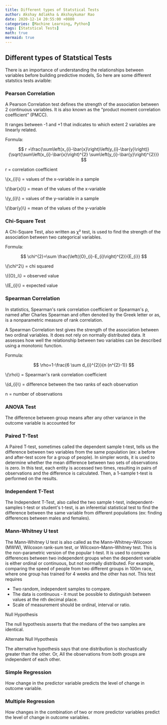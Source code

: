 ```yaml
---
title: Different types of Statstical Tests
author: Akshay Adlakha & Akshaykumar Rao
date: 2020-12-14 20:55:00 +0800
categories: [Machine Learning, Python]
tags: [Statstical Tests]
math: true 
mermaid: true
---
```



## Different types of Statstical Tests

There is an importance of understanding the relationships between variables before building predictive models, So here are some different statstics tests avialble:

### Pearson Correlation
A Pearson Correlation test defines the strength of the association between 2 continuous variables. It is also known as the “product moment correlation coefficient” (PMCC).

It ranges between -1 and +1 that indicates to which extent 2 variables are linearly related.

Formula:

$$ r =\frac{\sum\left(x_{i}-\bar{x}\right)\left(y_{i}-\bar{y}\right)}{\sqrt{\sum\left(x_{i}-\bar{x}\right)^{2} \sum\left(y_{i}-\bar{y}\right)^{2}}} $$

r	=	correlation coefficient

\\(x_{i}\\)	=	values of the x-variable in a sample

\\(\bar{x}\\)	=	mean of the values of the x-variable

\\(y_{i}\\)	=	values of the y-variable in a sample

\\(\bar{y}\\)	=	mean of the values of the y-variable


### Chi-Square Test
A Chi-Square Test, also written as χ² test, is used to find the strength of the association between two categorical variables.

Formula:

$$ \chi^{2}=\sum \frac{\left({O}_{i}-E_{i}\right)^{2}}{E_{i}} $$

\\(\chi^2\\)	=	chi squared

\\({O}_i\\)	=	observed value

\\(E_{i}\\)	=	expected value

### Spearman Correlation

In statistics, Spearman's rank correlation coefficient or Spearman's ρ, named after Charles Spearman and often denoted by the Greek letter or as, is a nonparametric measure of rank correlation. 

A Spearman Correlation test gives the strength of the association between two ordinal variables. It does not rely on normally distributed data. It assesses how well the relationship between two variables can be described using a monotonic function.

Formula:

$$ \rho=1-\frac{6 \sum d_{i}^{2}}{n (n^{2}-1)} $$

\\(\rho\\)	=	Spearman's rank correlation coefficient

\\(d_{i}\\)	=	difference between the two ranks of each observation

n	=	number of observations

### ANOVA Test

The difference between group means after any other variance in the outcome variable is accounted for

### Paired T-Test

A Paired T-test, sometimes called the dependent sample t-test, tells us the difference between two variables from the same population (ex: a before and after-test score for a group of people). In simpler words, it is used to determine whether the mean difference between two sets of observations is zero. In this test, each entity is accessed two times, resulting in pairs of observations and the difference is calculated. Then, a 1-sample t-test is performed on the results.

### Independent T-Test

The Independent T-Test, also called the two sample t-test, independent-samples t-test or student's t-test, is an inferential statistical test to find the difference between the same variable from different populations (ex: finding differences between males and females).

### Mann-Whitney U test

The Mann-Whitney U test is also called as the Mann–Whitney–Wilcoxon (MWW), Wilcoxon rank-sum test, or Wilcoxon–Mann–Whitney test. This is the non-parametric version of the popular t-test. It is used to compare differences between two independent groups when the dependent variable is either ordinal or continuous, but not normally distributed. For example, comparing the speed of people from two different groups in 100m race, where one group has trained for 4 weeks and the other has not. This test requires 

 - Two random, independent samples to compare.
 - The data is continuous - it must be possible to distinguish between values at the nth decimal place.
 - Scale of measurement should be ordinal, interval or ratio.
 
Null Hypothesis

The null hypothesis asserts that the medians of the two samples are identical.

Alternate Null Hypothesis

The alternative hypothesis says that one distribution is stochastically greater than the other. Or, All the observations from both groups are independent of each other.

### Simple Regression
How change in the predictor variable predicts the level of change in outcome variable.

### Multiple Regression
How changes in the combination of two or more predictor variables predict the level of change in outcome variables.
